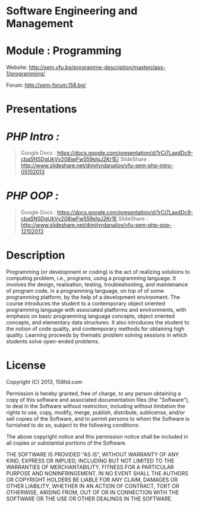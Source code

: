 Software Engineering and Management
====================

Module : Programming
====================

Website: http://sem.vfu.bg/programme-description/masterclass-1/programming/

Forum: http://sem-forum.158.bg/

Presentations
====================

_PHP Intro :_ 
====================
> Google Docs : https://docs.google.com/presentation/d/1rCi7LaxdDc9-cbaSNSDgUkVv208iwFw559sIgJ2Kr1E/
> SlideShare : http://www.slideshare.net/dimityrdanailov/vfu-sem-php-intro-05102013

_PHP OOP :_
====================
> Google Docs : https://docs.google.com/presentation/d/1rCi7LaxdDc9-cbaSNSDgUkVv208iwFw559sIgJ2Kr1E
> SlideShare : http://www.slideshare.net/dimityrdanailov/vfu-sem-php-oop-12102013

Description
====================
Programming (or development or coding) is the act of realizing solutions to computing problem, i.e., 
programs, using a programming language. It involves the design, realisation, testing, troubleshooting, 
and maintenance of program code, in a programming language, on top of of some programming platform, 
by the help of a development environment. The course introduces the student to a contemporary 
object oriented programming language with associated platforms and environments, with emphasis 
on basic programming language concepts, object oriented concepts, and elementary data structures. 
It also introduces the student to the notion of code quality, and contemporary methods for obtaining high quality. 
Learning proceeds by thematic problem solving sessions in which students solve open-ended problems.

License
====================
Copyright (C) 2013, 158ltd.com

Permission is hereby granted, free of charge, to any person obtaining a copy of this software 
and associated documentation files (the "Software"), to deal in the Software without restriction, 
including without limitation the rights to use, copy, modify, merge, publish, distribute, sublicense, 
and/or sell copies of the Software, and to permit persons to whom the 
Software is furnished to do so, subject to the following conditions:

The above copyright notice and this permission notice shall be included in all copies or substantial portions of the Software.

THE SOFTWARE IS PROVIDED "AS IS", WITHOUT WARRANTY OF ANY KIND, EXPRESS OR IMPLIED, 
INCLUDING BUT NOT LIMITED TO THE WARRANTIES OF MERCHANTABILITY, 
FITNESS FOR A PARTICULAR PURPOSE AND NONINFRINGEMENT. 
IN NO EVENT SHALL THE AUTHORS OR COPYRIGHT HOLDERS BE LIABLE FOR ANY CLAIM, 
DAMAGES OR OTHER LIABILITY, WHETHER IN AN ACTION OF CONTRACT, TORT OR OTHERWISE, 
ARISING FROM, OUT OF OR IN CONNECTION WITH THE SOFTWARE OR THE USE OR OTHER DEALINGS IN THE SOFTWARE.

